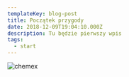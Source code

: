 ```yaml
---
templateKey: blog-post
title: Początek przygody
date: 2018-12-09T19:04:10.000Z
description: Tu będzie pierwszy wpis
tags:
  - start
---
```

![chemex](/img/china-min.jpg)
